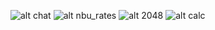 ![alt chat](https://i.imgur.com/U9H9jsU.png)
![alt nbu_rates](https://i.imgur.com/WqBSa9W.png)
![alt 2048](https://i.imgur.com/ppBiPH2.gif)
![alt calc](https://i.imgur.com/zeO3kAY.gif)
